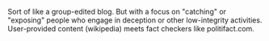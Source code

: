 Sort of like a group-edited blog.  But with a focus on "catching" or "exposing" people who engage in deception or other low-integrity activities.  User-provided content (wikipedia) meets fact checkers like politifact.com.